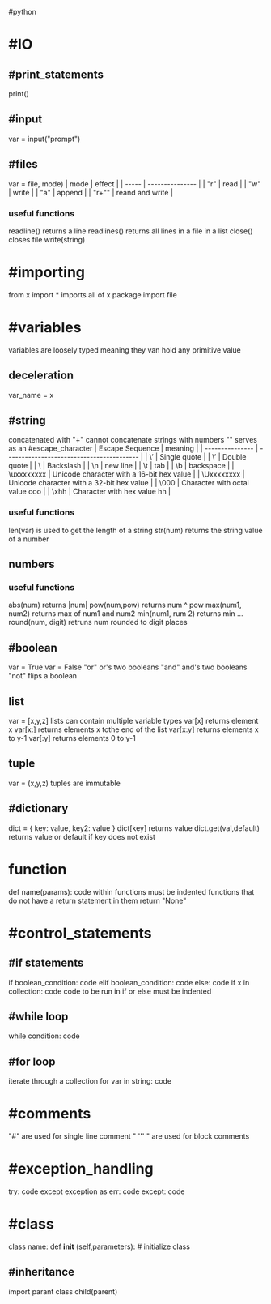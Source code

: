 #python 
# #IO
## #print_statements
print()
## #input 
var = input("prompt")
## #files
var =  file, mode)
| mode  | effect          |
| ----- | --------------- |
| "r"   | read            |
| "w"   | write           |
| "a"   | append          |
| "r+"" | reand and write |
### useful functions
readline() returns a line
readlines() returns all lines in a file in a list
close() closes file
write(string)
# #importing 
from x import * imports all of x package
import file
# #variables
variables are loosely typed meaning they van hold any primitive value
## deceleration
var_name = x
## #string
concatenated with "+"
cannot concatenate strings with numbers
"\" serves as an #escape_character
| Escape Sequence | meaning                                   |
| --------------- | ----------------------------------------- |
| \’              | Single quote                              |
| \\’             | Double quote                              |
| \\              | Backslash                                 |
| \n              | new line                                  |
| \t              | tab                                       |
| \b              | backspace                                 |
| \uxxxxxxxx      | Unicode character with a 16-bit hex value |
| \Uxxxxxxxx      | Unicode character with a 32-bit hex value |
| \000            | Character with octal value ooo            |
| \xhh            | Character with hex value hh               |
### useful functions
len(var) is used to get the length of a string
str(num) returns the string value of a number
## numbers
### useful functions
abs(num) returns |num|
pow(num,pow) returns num ^ pow
max(num1, num2) returns max of num1 and num2
min(num1, rum 2) returns min ...
round(num, digit) retruns num rounded to digit places
## #boolean
var = True
var = False
"or" or's two booleans
"and" and's two booleans
"not" flips a boolean

## list
var = [x,y,z]
lists can contain multiple variable types
var[x] returns element x
var[x:] returns elements x tothe end of the list
var[x:y] returns elements x to y-1
var[:y] returns elements 0 to y-1

## tuple
var = (x,y,z)
tuples are immutable

## #dictionary
dict = {
	key: value,
	key2: value
}
dict[key] returns value
dict.get(val,default) returns value or default if key does not exist
# function
def name(params):
code within functions must be indented
functions that do not have a return statement in them return "None"


# #control_statements
## #if statements
if boolean_condition:
 	code
elif boolean_condition:
	code
else:
	code
if x in collection:
	code
code to be run in if or else must be indented
## #while loop
while condition:
	code
## #for loop
iterate through a collection
for var in string:
	code

# #comments
"#" are used for single line comment
" ''' " are used for block comments
# #exception_handling
try:
	code
except exception as err:
 	code
except:
 	code
# #class
class name:
	def __init__ (self,parameters): # initialize class
## #inheritance
import parant
class child(parent)